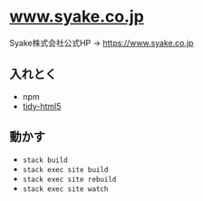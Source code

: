 # www.syake.co.jp
Syake株式会社公式HP -> <https://www.syake.co.jp>

## 入れとく

- npm
- [tidy-html5](https://github.com/htacg/tidy-html5)

## 動かす

- `stack build`
- `stack exec site build`
- `stack exec site rebuild`
- `stack exec site watch`
